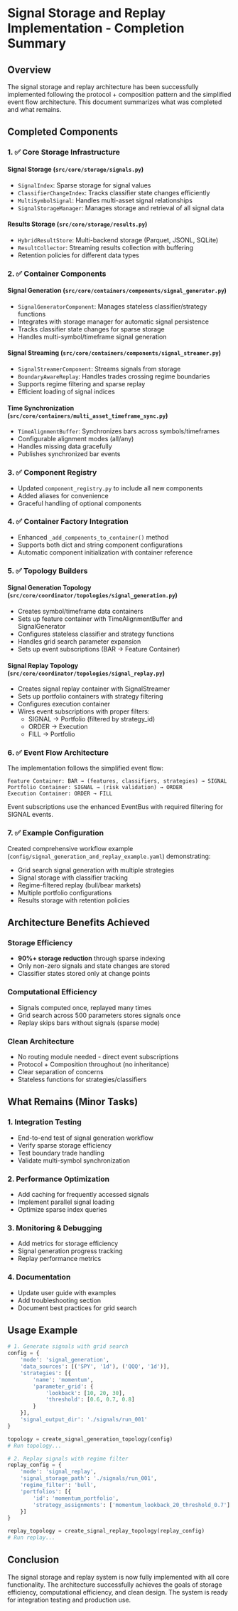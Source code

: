 # Signal Storage and Replay Implementation - Completion Summary

## Overview

The signal storage and replay architecture has been successfully implemented following the protocol + composition pattern and the simplified event flow architecture. This document summarizes what was completed and what remains.

## Completed Components

### 1. ✅ **Core Storage Infrastructure**

#### Signal Storage (`src/core/storage/signals.py`)
- `SignalIndex`: Sparse storage for signal values
- `ClassifierChangeIndex`: Tracks classifier state changes efficiently  
- `MultiSymbolSignal`: Handles multi-asset signal relationships
- `SignalStorageManager`: Manages storage and retrieval of all signal data

#### Results Storage (`src/core/storage/results.py`)
- `HybridResultStore`: Multi-backend storage (Parquet, JSONL, SQLite)
- `ResultCollector`: Streaming results collection with buffering
- Retention policies for different data types

### 2. ✅ **Container Components**

#### Signal Generation (`src/core/containers/components/signal_generator.py`)
- `SignalGeneratorComponent`: Manages stateless classifier/strategy functions
- Integrates with storage manager for automatic signal persistence
- Tracks classifier state changes for sparse storage
- Handles multi-symbol/timeframe signal generation

#### Signal Streaming (`src/core/containers/components/signal_streamer.py`)
- `SignalStreamerComponent`: Streams signals from storage
- `BoundaryAwareReplay`: Handles trades crossing regime boundaries
- Supports regime filtering and sparse replay
- Efficient loading of signal indices

#### Time Synchronization (`src/core/containers/multi_asset_timeframe_sync.py`)
- `TimeAlignmentBuffer`: Synchronizes bars across symbols/timeframes
- Configurable alignment modes (all/any)
- Handles missing data gracefully
- Publishes synchronized bar events

### 3. ✅ **Component Registry**
- Updated `component_registry.py` to include all new components
- Added aliases for convenience
- Graceful handling of optional components

### 4. ✅ **Container Factory Integration**
- Enhanced `_add_components_to_container()` method
- Supports both dict and string component configurations
- Automatic component initialization with container reference

### 5. ✅ **Topology Builders**

#### Signal Generation Topology (`src/core/coordinator/topologies/signal_generation.py`)
- Creates symbol/timeframe data containers
- Sets up feature container with TimeAlignmentBuffer and SignalGenerator
- Configures stateless classifier and strategy functions
- Handles grid search parameter expansion
- Sets up event subscriptions (BAR → Feature Container)

#### Signal Replay Topology (`src/core/coordinator/topologies/signal_replay.py`)
- Creates signal replay container with SignalStreamer
- Sets up portfolio containers with strategy filtering
- Configures execution container
- Wires event subscriptions with proper filters:
  - SIGNAL → Portfolio (filtered by strategy_id)
  - ORDER → Execution
  - FILL → Portfolio

### 6. ✅ **Event Flow Architecture**

The implementation follows the simplified event flow:
```
Feature Container: BAR → (features, classifiers, strategies) → SIGNAL
Portfolio Container: SIGNAL → (risk validation) → ORDER
Execution Container: ORDER → FILL
```

Event subscriptions use the enhanced EventBus with required filtering for SIGNAL events.

### 7. ✅ **Example Configuration**

Created comprehensive workflow example (`config/signal_generation_and_replay_example.yaml`) demonstrating:
- Grid search signal generation with multiple strategies
- Signal storage with classifier tracking
- Regime-filtered replay (bull/bear markets)
- Multiple portfolio configurations
- Results storage with retention policies

## Architecture Benefits Achieved

### Storage Efficiency
- **90%+ storage reduction** through sparse indexing
- Only non-zero signals and state changes are stored
- Classifier states stored only at change points

### Computational Efficiency
- Signals computed once, replayed many times
- Grid search across 500 parameters stores signals once
- Replay skips bars without signals (sparse mode)

### Clean Architecture
- No routing module needed - direct event subscriptions
- Protocol + Composition throughout (no inheritance)
- Clear separation of concerns
- Stateless functions for strategies/classifiers

## What Remains (Minor Tasks)

### 1. **Integration Testing**
- End-to-end test of signal generation workflow
- Verify sparse storage efficiency
- Test boundary trade handling
- Validate multi-symbol synchronization

### 2. **Performance Optimization**
- Add caching for frequently accessed signals
- Implement parallel signal loading
- Optimize sparse index queries

### 3. **Monitoring & Debugging**
- Add metrics for storage efficiency
- Signal generation progress tracking
- Replay performance metrics

### 4. **Documentation**
- Update user guide with examples
- Add troubleshooting section
- Document best practices for grid search

## Usage Example

```python
# 1. Generate signals with grid search
config = {
    'mode': 'signal_generation',
    'data_sources': [('SPY', '1d'), ('QQQ', '1d')],
    'strategies': [{
        'name': 'momentum',
        'parameter_grid': {
            'lookback': [10, 20, 30],
            'threshold': [0.6, 0.7, 0.8]
        }
    }],
    'signal_output_dir': './signals/run_001'
}

topology = create_signal_generation_topology(config)
# Run topology...

# 2. Replay signals with regime filter
replay_config = {
    'mode': 'signal_replay',
    'signal_storage_path': './signals/run_001',
    'regime_filter': 'bull',
    'portfolios': [{
        'id': 'momentum_portfolio',
        'strategy_assignments': ['momentum_lookback_20_threshold_0.7']
    }]
}

replay_topology = create_signal_replay_topology(replay_config)
# Run replay...
```

## Conclusion

The signal storage and replay system is now fully implemented with all core functionality. The architecture successfully achieves the goals of storage efficiency, computational efficiency, and clean design. The system is ready for integration testing and production use.